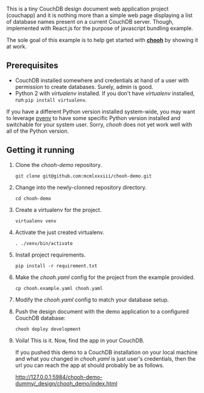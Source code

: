This is a tiny CouchDB design document web application project (couchapp) and
it is nothing more than a simple web page displaying a list of database names
present on a current CouchDB server. Though, implemented with React.js for
the purpose of javascript bundling example.

The sole goal of this example is to help get started with
[**chooh**](https://github.com/mcmlxxxiii/chooh) by showing it at work.


## Prerequisites

- CouchDB installed somewhere and credentials at hand of a user with permission
to create databases. Surely, admin is good.
- Python 2 with _virtualenv_ installed. If you don't have _virtualenv_
installed, run `pip install virtualenv`.

If you have a different Python version installed system-wide, you may want to
leverage [pyenv](https://github.com/yyuu/pyenv) to have some specific Python
version installed and switchable for your system user. Sorry, _chooh_ does not
yet work well with all of the Python version.


## Getting it running

1. Clone the _chooh-demo_ repository.
    ```
    git clone git@github.com:mcmlxxxiii/chooh-demo.git
    ```

2. Change into the newly-clonned repository directory.
    ```
    cd chooh-demo
    ```

3. Create a virtualenv for the project.
    ```
    virtualenv venv
    ```

4. Activate the just created virtualenv.
    ```
    . ./venv/bin/activate
    ```

5. Install project requirements.
    ```
    pip install -r requirement.txt
    ```

6. Make the _chooh.yaml_ config for the project from the example provided.
    ```
    cp chooh.example.yaml chooh.yaml
    ```

7. Modify the _chooh.yaml_ config to match your database setup.

8. Push the design document with the demo application to a configured CouchDB
database:
    ```
    chooh deploy development
    ```

9. Voila! This is it. Now, find the app in your CouchDB.

    If you pushed this demo to a CouchDB installation on your local machine and
    what you changed in _chooh.yaml_ is just user's credentials, then the url
    you can reach the app at should probably be as follows.

    http://127.0.0.1:5984/chooh-demo-dummy/_design/chooh_demo/index.html
